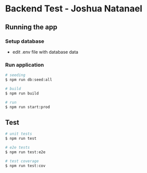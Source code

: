 # Backend Test - Joshua Natanael

## Running the app

### Setup database
- edit .env file with database data

### Run application
```bash
# seeding
$ npm run db:seed:all

# build
$ npm run build

# run
$ npm run start:prod
```

## Test

```bash
# unit tests
$ npm run test

# e2e tests
$ npm run test:e2e

# test coverage
$ npm run test:cov
```